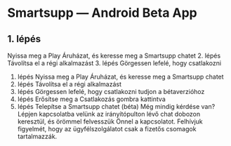 # Smartsupp — Android Beta App
## 1. lépés
Nyissa meg a Play Áruházat, és keresse meg a Smartsupp chatet 2. lépés Távolítsa el a régi alkalmazást 3. lépés
Görgessen lefelé, hogy csatlakozni
1. lépés
Nyissa meg a Play Áruházat, és keresse meg a Smartsupp chatet
2. lépés
Távolítsa el a régi alkalmazást
3. lépés
Görgessen lefelé, hogy csatlakozni tudjon a bétaverzióhoz
4. lépés
Erősítse meg a Csatlakozás gombra kattintva
5. lépés
Telepítse a Smartsupp chatet (béta)
Még mindig kérdése van? Lépjen kapcsolatba velünk az irányítópulton lévő chat dobozon keresztül, és örömmel felvesszük Önnel a kapcsolatot. Felhívjuk figyelmét, hogy az ügyfélszolgálatot csak a fizetős csomagok tartalmazzák.

